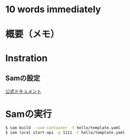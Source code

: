 # 10 words immediately

# 概要（メモ）
# Instration

## Samの設定
[公式ドキュメント](https://docs.aws.amazon.com/ja_jp/serverless-application-model/latest/developerguide/serverless-sam-cli-install-linux.html)

# Samの実行

```sh
$ sam build --use-container -t hello/template.yaml
$ sam local start-api -p 1111 -t hello/template.yaml
```
